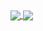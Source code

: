 <a href="https://github.com/UtescherIntrieri/github-readme-stats">
  <img align="center" src="![[My GitHub stats](https://github-readme-stats.vercel.app/api?username=UtescherIntrieri&show_icons=true&theme=dracula)]" />
  </a>
<a href="https://github.com/UtescherIntrieri/convoychat">
  <img align="center" src="[![Top Langs](https://github-readme-stats.vercel.app/api/top-langs/?username=UtescherIntrieri)]" />
  </a>

<!--
**UtescherIntrieri/UtescherIntrieri** is a ✨ _special_ ✨ repository because its `README.md` (this file) appears on your GitHub profile.

Here are some ideas to get you started:

- 🔭 I’m currently working on ...
- 🌱 I’m currently learning ...
- 👯 I’m looking to collaborate on ...
- 🤔 I’m looking for help with ...
- 💬 Ask me about ...
- 📫 How to reach me: ...
- 😄 Pronouns: ...
- ⚡ Fun fact: ...
-->
